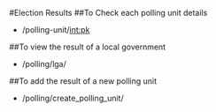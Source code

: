 #Election Results
##To Check each polling unit details
- /polling-unit/<int:pk>

##To view the result of a local government
- /polling/lga/

##To add the result of a new polling unit
- /polling/create_polling_unit/